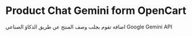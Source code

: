 # Product Chat Gemini form OpenCart

اضافة تقوم بجلب وصف المنتج عن طريق الذكاؤ الصناعي
Google Gemini API



